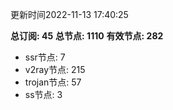 更新时间2022-11-13 17:40:25

**总订阅: 45**
**总节点: 1110**
**有效节点: 282**
- ssr节点: 7
- v2ray节点: 215
- trojan节点: 57
- ss节点: 3
